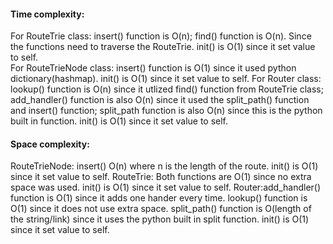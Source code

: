 #### Time complexity:
For RouteTrie class: insert() function is O(n); find() function is O(n). Since the functions need to traverse the RouteTrie. init() is O(1) since it set value to self.  
For RouteTrieNode class: insert() function is O(1) since it used python dictionary(hashmap).  init() is O(1) since it set value to self.
For Router class: lookup() function is O(n) since it utlized find() function from RouteTrie class; add_handler() function is also O(n) since it used the split_path() function and insert() function; split_path function is also O(n) since this is the python built in function. init() is O(1) since it set value to self.     

#### Space complexity:
RouteTrieNode: insert() O(n) where n is the length of the route. init() is O(1) since it set value to self.
RouteTrie: Both functions are O(1) since no extra space was used. init() is O(1) since it set value to self. 
Router:add_handler() function is O(1) since it adds one hander every time. lookup() function is O(1) since it does not use extra space. split_path() function is O(length of the string/link) since it uses the python built in split function. init() is O(1) since it set value to self. 